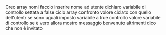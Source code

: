 Creo array nomi
faccio inserire nome ad utente
dichiaro variabile di controllo settata a false
ciclo array
confronto volore ciclato con quello dell'utentr
se sono uguali imposto variabile a true
controllo valore variabile di controllo
se è vero allora mostro messaggio benvenuto
altrimenti dico che non è invitato